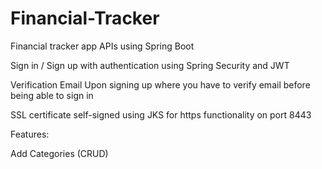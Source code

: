 # Financial-Tracker
Financial tracker app APIs using Spring Boot

Sign in / Sign up with authentication using Spring Security and JWT

Verification Email Upon signing up where you have to verify email before being able to sign in

SSL certificate self-signed using JKS for https functionality on port 8443

Features:

Add Categories (CRUD) 
